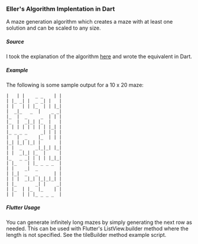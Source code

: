 ### Eller's Algorithm Implentation in Dart
A maze generation algorithm which creates a maze with at least one solution and can be scaled to any size.

##### Source
I took the explanation of the algorithm [here](http://www.neocomputer.org/projects/eller.html) and wrote the equivalent in Dart.

##### Example
The following is some sample output for a 10 x 20 maze: <br>
```
|   | |    _ _    | |
| |_ _| |  _ _| |   |
| |   | | |_  | | |_|
|  _|_   _  |    _ _|
|_  |  _     _  | | |
|_  |  _|_| |_  |   |
| | | | | | | | |_| |
|_ _ _ _     _| | | |
|   |  _    |_  | | |
|_| |_| |_| |       |
| |  _     _|_|_| |_|
| |  _|_| |_  |     |
|_   _ _| | | | |_|_|
| |_    | |_ _ _ _  |
| |    _|  _        |
| |_|  _   _      | |
| | |  _|_| |_|_|_| |
| |_       _| |    _|
| |_  | |_  |_    | |
| |   | | |_ _ _ _  |
```

##### Flutter Usage
You can generate infinitely long mazes by simply generating the next row as needed. This can be used with Flutter's ListView.builder
method where the length is not specified. See the tileBuilder method example script.